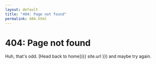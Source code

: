 ```yaml
---
layout: default
title: "404: Page not found"
permalink: 404.html
---
```


# 404: Page not found
Huh, that's odd. [Head back to home]({{ site.url }}) and maybe try again. 
